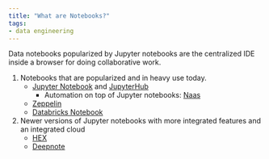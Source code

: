 ```yaml
---
title: "What are Notebooks?"
tags:
- data engineering
---
```


Data notebooks popularized by Jupyter notebooks are the centralized IDE inside a browser for doing collaborative work.

1. Notebooks that are popularized and in heavy use today.
	- [Jupyter Notebook](https://jupyter.org/) and [JupyterHub](https://jupyter.org/hub)
		- Automation on top of Jupyter notebooks: [Naas](https://github.com/jupyter-naas/awesome-notebooks)
	- [Zeppelin](https://zeppelin.apache.org/)
	- [Databricks Notebook](https://docs.databricks.com/notebooks/index.html)
2. Newer versions of Jupyter notebooks with more integrated features and an integrated cloud
	- [HEX](https://hex.tech/)
	- [Deepnote](https://deepnote.com/)
